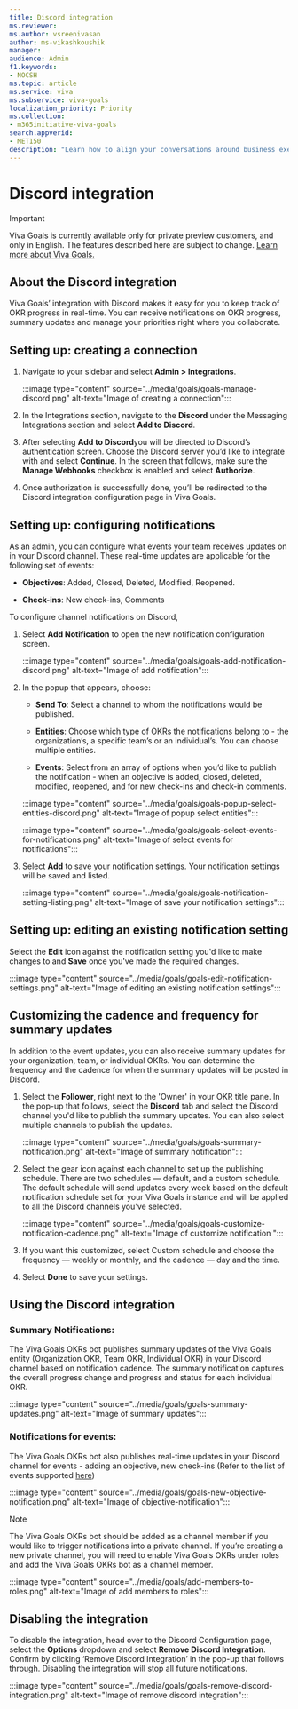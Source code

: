 ```yaml
---
title: Discord integration
ms.reviewer: 
ms.author: vsreenivasan
author: ms-vikashkoushik
manager: 
audience: Admin
f1.keywords:
- NOCSH
ms.topic: article
ms.service: viva
ms.subservice: viva-goals
localization_priority: Priority
ms.collection:  
- m365initiative-viva-goals  
search.appverid:
- MET150
description: "Learn how to align your conversations around business execution and stay updated on your OKR progress right within Discord."
---
```


# Discord integration

> [!IMPORTANT]
> Viva Goals is currently available only for private preview customers, and only in English. The features described here are subject to change. [Learn more about Viva Goals.](https://go.microsoft.com/fwlink/?linkid=2189933)

## About the Discord integration

Viva Goals’ integration with Discord makes it easy for you to keep track of OKR progress in real-time. You can receive notifications on OKR progress, summary updates and manage your priorities right where you collaborate. 

## Setting up: creating a connection

1. Navigate to your sidebar and select **Admin > Integrations**. 

    :::image type="content" source="../media/goals/goals-manage-discord.png" alt-text="Image of creating a connection":::

2. In the Integrations section,  navigate to the **Discord** under the Messaging Integrations section and select **Add to Discord**.  

3. After selecting **Add to Discord**you will be directed to Discord’s authentication screen. Choose the Discord server you’d like to integrate with and select **Continue**. In the screen that follows, make sure the **Manage Webhooks** checkbox is enabled and select **Authorize**. 

4. Once authorization is successfully done, you’ll be redirected to the Discord integration configuration page in Viva Goals.

## Setting up: configuring notifications 

As an admin, you can configure what events your team receives updates on in your Discord channel. These real-time updates are applicable for the following set of events: 

- **Objectives**: Added, Closed, Deleted, Modified, Reopened.

- **Check-ins**: New check-ins, Comments

To configure channel notifications on Discord,

1. Select **Add Notification** to open the new notification configuration screen.

    :::image type="content" source="../media/goals/goals-add-notification-discord.png" alt-text="Image of add notification":::

2. In the popup that appears, choose:

    - **Send To**: Select a channel to whom the notifications would be published.
    
    - **Entities**: Choose which type of OKRs the notifications belong to - the organization’s, a specific team’s or an individual’s. You can choose multiple entities.
    
    - **Events**: Select from an array of options when you’d like to publish the notification - when an objective is added, closed, deleted, modified, reopened, and for new check-ins and check-in comments.

    :::image type="content" source="../media/goals/goals-popup-select-entities-discord.png" alt-text="Image of popup select entities":::

    :::image type="content" source="../media/goals/goals-select-events-for-notifications.png" alt-text="Image of select events for notifications":::

3. Select  **Add** to save your notification settings. Your notification settings will be saved and listed. 

    :::image type="content" source="../media/goals/goals-notification-setting-listing.png" alt-text="Image of save your notification settings":::

## Setting up: editing an existing notification setting 

Select  the **Edit** icon against the notification setting you'd like to make changes to and **Save** once you've made the required changes.

:::image type="content" source="../media/goals/goals-edit-notification-settings.png" alt-text="Image of editing an existing notification settings":::

## Customizing the cadence and frequency for summary updates

In addition to the event updates, you can also receive summary updates for your organization, team, or individual OKRs. You can determine the frequency and the cadence for when the summary updates will be posted in Discord.

1. Select the **Follower**, right next to the 'Owner' in your OKR title pane.  In the pop-up that follows, select the **Discord** tab and select the Discord channel you'd like to publish the summary updates. You can also select multiple channels to publish the updates. 

    :::image type="content" source="../media/goals/goals-summary-notification.png" alt-text="Image of summary notification":::

2. Select the gear icon against each channel to set up the publishing schedule. There are two schedules — default, and a custom schedule. The default schedule will send updates every week based on the default notification schedule set for your Viva Goals instance and will be applied to all the Discord channels you've selected. 

    :::image type="content" source="../media/goals/goals-customize-notification-cadence.png" alt-text="Image of customize notification ":::

   

3. If you want this customized, select Custom schedule and choose the frequency — weekly or monthly, and the cadence — day and the time.  

4. Select **Done** to save your settings.

## Using the Discord integration 

### Summary Notifications: 

The Viva Goals OKRs bot publishes summary updates of the Viva Goals entity (Organization OKR, Team OKR, Individual OKR) in your Discord channel based on notification cadence. The summary notification captures the overall progress change and progress and status for each individual OKR. 

 :::image type="content" source="../media/goals/goals-summary-updates.png" alt-text="Image of summary updates":::

### Notifications for events: 

The Viva Goals OKRs bot also publishes real-time updates in your Discord channel for events - adding an objective, new check-ins (Refer to the list of events supported [here](https://help.ally.io/en/articles/5151043-discord-integration#h_3448c1296f))  

:::image type="content" source="../media/goals/goals-new-objective-notification.png" alt-text="Image of objective-notification":::

> [!NOTE]
> The Viva Goals OKRs bot should be added as a channel member if you would like to trigger notifications into a private channel. If you’re creating a new private channel, you will need to enable Viva Goals OKRs under roles and add the Viva Goals OKRs bot as a channel member. 

:::image type="content" source="../media/goals/add-members-to-roles.png" alt-text="Image of add members to roles":::

## Disabling the integration 

To disable the integration, head over to the Discord Configuration page, select the **Options** dropdown and select **Remove Discord Integration**. Confirm by clicking ‘Remove Discord Integration’ in the pop-up that follows through. Disabling the integration will stop all future notifications.

:::image type="content" source="../media/goals/goals-remove-discord-integration.png" alt-text="Image of remove discord integration":::